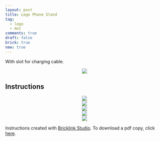 ```yaml
---
layout: post
title: Lego Phone Stand
tag:
  - lego
  - moc
comments: true
draft: false
brick: true
new: true
---
```


With slot for charging cable.

<div align="center">
  <img src="https://shawenyao.github.io/Photos/Lego Phone Stand/final.JPG" />
</div>

## Instructions
<div align="center">
  <img src="https://shawenyao.github.io/Photos/Lego Phone Stand/1_2x.png" />
</div>

<div align="center">
  <img src="https://shawenyao.github.io/Photos/Lego Phone Stand/2_2x.png" />
</div>

<div align="center">
  <img src="https://shawenyao.github.io/Photos/Lego Phone Stand/3_2x.png" />
</div>

<div align="center">
  <img src="https://shawenyao.github.io/Photos/Lego Phone Stand/4_2x.png" />
</div>

<div align="center">
  <img src="https://shawenyao.github.io/Photos/Lego Phone Stand/5_2x.png" />
</div>

Instructions created with [Bricklink Studio](https://www.bricklink.com/v3/studio/download.page). To download a pdf copy, click [here](https://shawenyao.github.io/Photos/Lego%20Phone%20Stand/phone%20stand.pdf).
